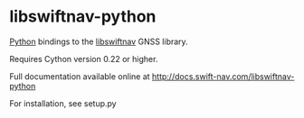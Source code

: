 libswiftnav-python
==================

[Python](http://www.python.org/) bindings to the
[libswiftnav](http://github.com/swift-nav/libswiftnav) GNSS library.

Requires Cython version 0.22 or higher.

Full documentation available online at
http://docs.swift-nav.com/libswiftnav-python

For installation, see setup.py

